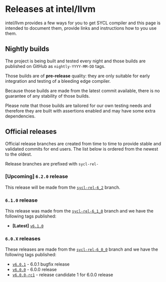 # Releases at intel/llvm

intel/llvm provides a few ways for you to get SYCL compiler and this
page is intended to document them, provide links and instructions
how to you use them.

## Nightly builds

The project is being built and tested every night and those builds
are published on GitHub as `nightly-YYYY-MM-DD` tags.

Those builds are of **pre-release** quality: they are only suitable
for early integration and testing of a bleeding edge compiler.

Because those builds are made from the latest commit available,
there is no guarantee of any stability of those builds.

Please note that those builds are tailored for our own testing needs
and therefore they are built with assertions enabled and may have some extra
dependencies.

## Official releases

Official release branches are created from time to time to provide
stable and validated commits for end users. The list below is
ordered from the newest to the oldest.

Release branches are prefixed with `sycl-rel-`

### **[Upcoming]** `6.2.0` release

This release will be made from
the [`sycl-rel-6_2`](https://github.com/intel/llvm/tree/sycl-rel-6_2) branch.

### `6.1.0` release

This release was made from
the [`sycl-rel-6_1_0`](https://github.com/intel/llvm/tree/sycl-rel-6_1_0)
branch and we have the following tags published:
- **[Latest]** [`v6.1.0`](https://github.com/intel/llvm/releases/tag/v6.1.0)

### `6.0.X` releases

These releases are made from
the [`sycl-rel-6_0_0`](https://github.com/intel/llvm/tree/sycl-rel-6_0_0)
branch and we have the following tags published:
- [`v6.0.1`](https://github.com/intel/llvm/releases/tag/v6.0.1) -
  6.0.1 bugfix release
- [`v6.0.0`](https://github.com/intel/llvm/releases/tag/v6.0.0) -
  6.0.0 release
- [`v6.0.0-rc1`](https://github.com/intel/llvm/releases/tag/v6.0.0-rc1) -
  release candidate 1 for 6.0.0 release
